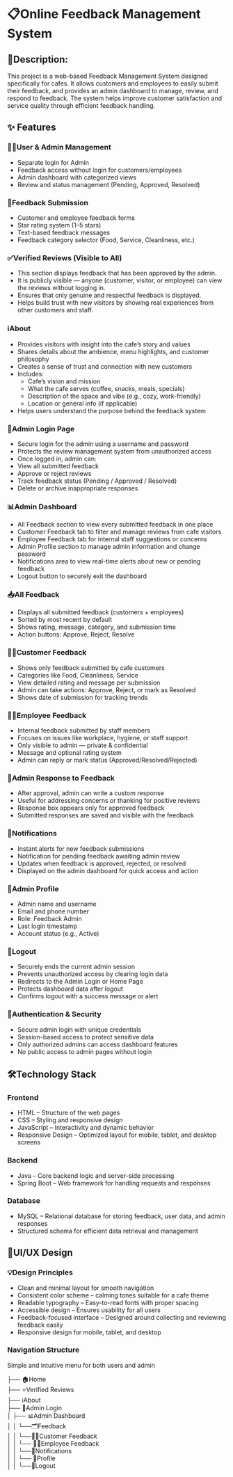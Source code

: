 # 📋Online Feedback Management System 

## 📝Description:
This project is a web-based Feedback Management System designed specifically for cafes. It allows customers and employees to easily submit their feedback, and provides an admin dashboard to manage, review, and respond to feedback. The system helps improve customer satisfaction and service quality through efficient feedback handling.


## ✨ Features
### 🧑‍💼User & Admin Management
- Separate login for Admin
- Feedback access without login for customers/employees
- Admin dashboard with categorized views
- Review and status management (Pending, Approved, Resolved)

### 📝Feedback Submission
- Customer and employee feedback forms
- Star rating system (1–5 stars) 
- Text-based feedback messages
- Feedback category selector (Food, Service, Cleanliness, etc.)

### ✅Verified Reviews (Visible to All)
- This section displays feedback that has been approved by the admin.
- It is publicly visible — anyone (customer, visitor, or employee) can view the reviews without logging in.
- Ensures that only genuine and respectful feedback is displayed.
- Helps build trust with new visitors by showing real experiences from other customers and staff.

### ℹ️About
- Provides visitors with insight into the cafe’s story and values
- Shares details about the ambience, menu highlights, and customer philosophy
- Creates a sense of trust and connection with new customers
- Includes:
    - Cafe’s vision and mission
    - What the cafe serves (coffee, snacks, meals, specials)
    - Description of the space and vibe (e.g., cozy, work-friendly)
    - Location or general info (if applicable)
- Helps users understand the purpose behind the feedback system

### 🔐Admin Login Page
- Secure login for the admin using a username and password
- Protects the review management system from unauthorized access
- Once logged in, admin can:
- View all submitted feedback
- Approve or reject reviews
- Track feedback status (Pending / Approved / Resolved)
- Delete or archive inappropriate responses

### 📊Admin Dashboard
- All Feedback section to view every submitted feedback in one place
- Customer Feedback tab to filter and manage reviews from cafe visitors
- Employee Feedback tab for internal staff suggestions or concerns
- Admin Profile section to manage admin information and change password
- Notifications area to view real-time alerts about new or pending feedback
- Logout button to securely exit the dashboard

### 📥All Feedback
- Displays all submitted feedback (customers + employees)
- Sorted by most recent by default
- Shows rating, message, category, and submission time
- Action buttons: Approve, Reject, Resolve

### 👨‍💼Customer Feedback
- Shows only feedback submitted by cafe customers
- Categories like Food, Cleanliness, Service
- View detailed rating and message per submission
- Admin can take actions: Approve, Reject, or mark as Resolved
- Shows date of submission for tracking trends

### 🧑‍🍳Employee Feedback
- Internal feedback submitted by staff members
- Focuses on issues like workplace, hygiene, or staff support
- Only visible to admin — private & confidential
- Message and optional rating system
- Admin can reply or mark status (Approved/Resolved/Rejected)

### 💬Admin Response to Feedback
- After approval, admin can write a custom response
- Useful for addressing concerns or thanking for positive reviews
- Response box appears only for approved feedback
- Submitted responses are saved and visible with the feedback

### 🔔Notifications
- Instant alerts for new feedback submissions
- Notification for pending feedback awaiting admin review
- Updates when feedback is approved, rejected, or resolved
- Displayed on the admin dashboard for quick access and action

### 👤Admin Profile 
- Admin name and username
- Email and phone number
- Role: Feedback Admin
- Last login timestamp
- Account status (e.g., Active)

### 🚪Logout
- Securely ends the current admin session
- Prevents unauthorized access by clearing login data
- Redirects to the Admin Login or Home Page
- Protects dashboard data after logout
- Confirms logout with a success message or alert

### 🔐Authentication & Security
- Secure admin login with unique credentials
- Session-based access to protect sensitive data
- Only authorized admins can access dashboard features
- No public access to admin pages without login

## 🛠️Technology Stack

### Frontend
- HTML – Structure of the web pages
- CSS – Styling and responsive design
- JavaScript – Interactivity and dynamic behavior
- Responsive Design – Optimized layout for mobile, tablet, and desktop screens

### Backend
- Java – Core backend logic and server-side processing
- Spring Boot – Web framework for handling requests and responses

### Database
- MySQL – Relational database for storing feedback, user data, and admin responses
- Structured schema for efficient data retrieval and management

## 🎨UI/UX Design
### 💡Design Principles
- Clean and minimal layout for smooth navigation
- Consistent color scheme – calming tones suitable for a cafe theme
- Readable typography – Easy-to-read fonts with proper spacing
- Accessible design – Ensures usability for all users
- Feedback-focused interface – Designed around collecting and reviewing feedback easily
- Responsive design for mobile, tablet, and desktop

### Navigation Structure
Simple and intuitive menu for both users and admin

├── 🏠Home <br>
├── ⭐Verified Reviews <br>
├── ℹ️About <br>
├── 🔐Admin Login <br>
│ ├── 📊Admin Dashboard <br>
│ │ └──🗂️Feedback  <br>
│ │ └──🧑‍💼Customer Feedback <br>
│ │ └── 👨‍🔧Employee Feedback <br>
│ │ └──🔔Notifications <br>
│ │ └── 👤Profile <br>
│ │ └──🚪Logout <br>


